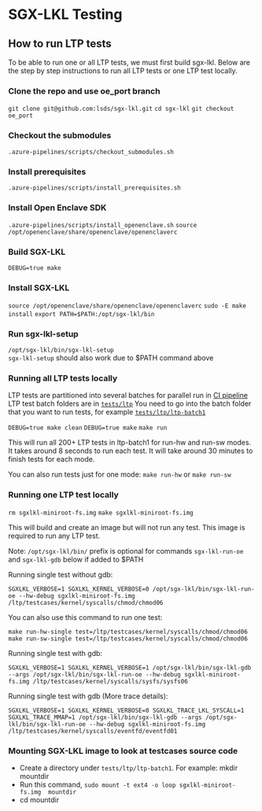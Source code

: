 SGX-LKL Testing
===============

How to run LTP tests
--------------------

To be able to run one or all LTP tests, we must first build sgx-lkl. Below are the step by step instructions to run all LTP tests or one LTP test locally.


### Clone the repo and use oe_port branch

`git clone git@github.com:lsds/sgx-lkl.git` 
`cd sgx-lkl`
`git checkout oe_port` 

###  Checkout the submodules

`.azure-pipelines/scripts/checkout_submodules.sh`

###  Install prerequisites

`.azure-pipelines/scripts/install_prerequisites.sh`

###  Install Open Enclave SDK

`.azure-pipelines/scripts/install_openenclave.sh`
`source /opt/openenclave/share/openenclave/openenclaverc`

### Build SGX-LKL

`DEBUG=true make`

### Install SGX-LKL

`source /opt/openenclave/share/openenclave/openenclaverc`
`sudo -E make install`
`export PATH=$PATH:/opt/sgx-lkl/bin`

### Run sgx-lkl-setup

`/opt/sgx-lkl/bin/sgx-lkl-setup`  
`sgx-lkl-setup` should also work due to $PATH command above  

### Running all LTP tests locally

LTP tests are partitioned into several batches for parallel run in [CI pipeline](https://dev.azure.com/sgx-lkl/sgx-lkl/_build)
LTP test batch folders are in [`tests/ltp`](../tests/ltp)
You need to go into the batch folder that you want to run tests, for example [`tests/ltp/ltp-batch1`](../tests/ltp/ltp-batch1)

`DEBUG=true make clean`
`DEBUG=true make`
`make run`

This will run all 200+ LTP tests in ltp-batch1 for run-hw and run-sw modes. 
It takes around 8 seconds to run each test. It will take around 30 minutes to finish tests for each mode.

You can also run tests just for one mode:
`make run-hw` 
or
`make run-sw`

### Running one LTP test locally

`rm sgxlkl-miniroot-fs.img`
`make sgxlkl-miniroot-fs.img`

This will build and create an image but will not run any test. This image is required to run any LTP test. 

Note: `/opt/sgx-lkl/bin/` prefix is optional for commands `sgx-lkl-run-oe` and `sgx-lkl-gdb` below if added to $PATH

Running single test without gdb:
  
`SGXLKL_VERBOSE=1 SGXLKL_KERNEL_VERBOSE=0 /opt/sgx-lkl/bin/sgx-lkl-run-oe --hw-debug sgxlkl-miniroot-fs.img /ltp/testcases/kernel/syscalls/chmod/chmod06`

You can also use this command to run one test:

`make run-hw-single test=/ltp/testcases/kernel/syscalls/chmod/chmod06`
`make run-sw-single test=/ltp/testcases/kernel/syscalls/chmod/chmod06`

Running single test with gdb:

`SGXLKL_VERBOSE=1 SGXLKL_KERNEL_VERBOSE=1 /opt/sgx-lkl/bin/sgx-lkl-gdb --args /opt/sgx-lkl/bin/sgx-lkl-run-oe --hw-debug sgxlkl-miniroot-fs.img /ltp/testcases/kernel/syscalls/sysfs/sysfs06`

Running single test with gdb (More trace details):

`SGXLKL_VERBOSE=1 SGXLKL_KERNEL_VERBOSE=0 SGXLKL_TRACE_LKL_SYSCALL=1 SGXLKL_TRACE_MMAP=1 /opt/sgx-lkl/bin/sgx-lkl-gdb --args /opt/sgx-lkl/bin/sgx-lkl-run-oe --hw-debug sgxlkl-miniroot-fs.img /ltp/testcases/kernel/syscalls/eventfd/eventfd01`


### Mounting SGX-LKL image to look at testcases source code

 - Create a directory under `tests/ltp/ltp-batch1`. For example: mkdir mountdir 
 - Run this command, `sudo mount -t ext4 -o loop sgxlkl-miniroot-fs.img  mountdir`
 - cd mountdir

